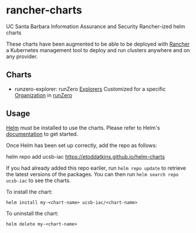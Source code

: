 # rancher-charts
UC Santa Barbara Information Assurance and Security Rancher-ized helm charts

These charts have been augmented to be able to be deployed with [Rancher](https://ranchermanager.docs.rancher.com/) a Kubernetes management tool to deploy and run clusters anywhere and on any provider.

## Charts

* runzero-explorer: runZero [Explorers](https://www.runzero.com/docs/installing-an-explorer/) Customized for a specific [Organization](https://www.runzero.com/docs/organizations/) in [runZero](https://www.runzero.com/)

## Usage

[Helm](https://helm.sh) must be installed to use the charts.  Please refer to
Helm's [documentation](https://helm.sh/docs) to get started.

Once Helm has been set up correctly, add the repo as follows:

  helm repo add ucsb-iac https://etoddatkins.github.io/helm-charts

If you had already added this repo earlier, run `helm repo update` to retrieve
the latest versions of the packages.  You can then run `helm search repo
ucsb-iac` to see the charts.

To install the <chart-name> chart:

    helm install my-<chart-name> ucsb-iac/<chart-name>

To uninstall the chart:

    helm delete my-<chart-name>
